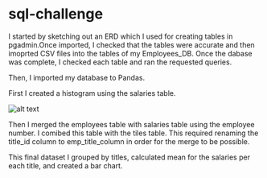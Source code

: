 # sql-challenge

I started by sketching out an ERD which I used for creating tables in pgadmin.Once imported, I checked that the tables were accurate and then imoprted CSV files into the tables of my Employees_DB. Once the dabase was complete, I checked each table and ran the requested queries.

Then, I imported my database to Pandas. 

First I created a histogram using the salaries table.

![alt text]()

Then I merged the employees table with salaries table using the employee number.  I comibed this table with the tiles table. This required renaming the  title_id column to emp_title_column in order for the merge to be possible.

This final dataset I grouped by titles, calculated mean for the salaries per each title, and created a bar chart. 


